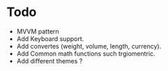 ﻿# Todo

- MVVM pattern
- Add Keyboard support.
- Add convertes (weight, volume, length, currency).
- Add Common math functions such trgiomentric. 
- Add different themes ?